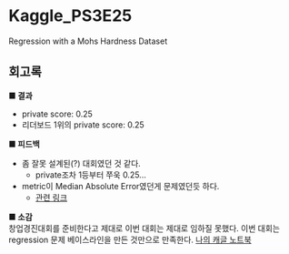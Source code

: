 # Kaggle_PS3E25
Regression with a Mohs Hardness Dataset

## 회고록
__■ 결과__  
- private score: 0.25
- 리더보드 1위의 private score: 0.25

__■ 피드백__  
- 좀 잘못 설계된(?) 대회였던 것 같다.
	- private조차 1등부터 쭈욱 0.25...
- metric이 Median Absolute Error였던게 문제였던듯 하다.
	- [관련 링크](https://www.kaggle.com/competitions/playground-series-s3e25/discussion/455945)

__■ 소감__  
창업경진대회를 준비한다고 제대로 이번 대회는 제대로 임하질 못했다.
이번 대회는 regression 문제 베이스라인을 만든 것만으로 만족한다.
[나의 캐글 노트북](https://www.kaggle.com/code/gyeomyee/ps3e25-regression-with-a-mohs-hardness-dataset/notebook?scriptVersionId=153746414)

